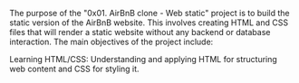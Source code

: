 The purpose of the "0x01. AirBnB clone - Web static" project is to build the static version of the AirBnB website. This involves creating HTML and CSS files that will render a static website without any backend or database interaction. The main objectives of the project include:

Learning HTML/CSS: Understanding and applying HTML for structuring web content and CSS for styling it.
